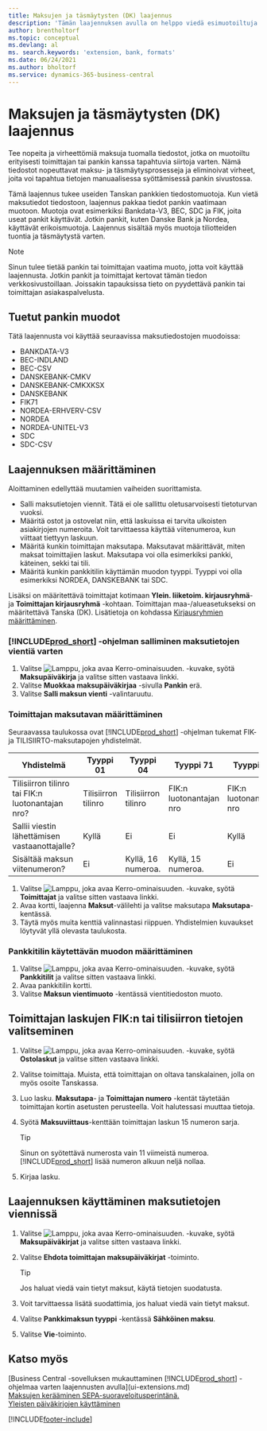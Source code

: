 ```yaml
---
title: Maksujen ja täsmäytysten (DK) laajennus
description: 'Tämän laajennuksen avulla on helppo viedä esimuotoiltuja tiedostoja, jotka täyttävät pankin sähköisiä lähetyksiä koskevat vaatimukset.'
author: brentholtorf
ms.topic: conceptual
ms.devlang: al
ms. search.keywords: 'extension, bank, formats'
ms.date: 06/24/2021
ms.author: bholtorf
ms.service: dynamics-365-business-central
---
```


# <a name="the-payments-and-reconciliations-dk-extension"></a>Maksujen ja täsmäytysten (DK) laajennus

Tee nopeita ja virheettömiä maksuja tuomalla tiedostot, jotka on muotoiltu erityisesti toimittajan tai pankin kanssa tapahtuvia siirtoja varten. Nämä tiedostot nopeuttavat maksu- ja täsmäytysprosesseja ja eliminoivat virheet, joita voi tapahtua tietojen manuaalisessa syöttämisessä pankin sivustossa.  

Tämä laajennus tukee useiden Tanskan pankkien tiedostomuotoja. Kun vietä maksutiedot tiedostoon, laajennus pakkaa tiedot pankin vaatimaan muotoon. Muotoja ovat esimerkiksi Bankdata-V3, BEC, SDC ja FIK, joita useat pankit käyttävät. Jotkin pankit, kuten Danske Bank ja Nordea, käyttävät erikoismuotoja. Laajennus sisältää myös muotoja tiliotteiden tuontia ja täsmäytystä varten.  

> [!Note]
> Sinun tulee tietää pankin tai toimittajan vaatima muoto, jotta voit käyttää laajennusta. Jotkin pankit ja toimittajat kertovat tämän tiedon verkkosivustoillaan. Joissakin tapauksissa tieto on pyydettävä pankin tai toimittajan asiakaspalvelusta.  

## <a name="supported-bank-formats"></a>Tuetut pankin muodot
Tätä laajennusta voi käyttää seuraavissa maksutiedostojen muodoissa:  

* BANKDATA-V3  
* BEC-INDLAND  
* BEC-CSV  
* DANSKEBANK-CMKV  
* DANSKEBANK-CMKXKSX  
* DANSKEBANK  
* FIK71  
* NORDEA-ERHVERV-CSV  
* NORDEA  
* NORDEA-UNITEL-V3  
* SDC  
* SDC-CSV  

## <a name="to-set-up-the-extension"></a>Laajennuksen määrittäminen

Aloittaminen edellyttää muutamien vaiheiden suorittamista.  

* Salli maksutietojen viennit. Tätä ei ole sallittu oletusarvoisesti tietoturvan vuoksi.  
* Määritä ostot ja ostovelat niin, että laskuissa ei tarvita ulkoisten asiakirjojen numeroita. Voit tarvittaessa käyttää viitenumeroa, kun viittaat tiettyyn laskuun.  
* Määritä kunkin toimittajan maksutapa. Maksutavat määrittävät, miten maksat toimittajien laskut. Maksutapa voi olla esimerkiksi pankki, käteinen, sekki tai tili.  
* Määritä kunkin pankkitilin käyttämän muodon tyyppi. Tyyppi voi olla esimerkiksi NORDEA, DANSKEBANK tai SDC.  

Lisäksi on määritettävä toimittajat kotimaan **Ylein. liiketoim. kirjausryhmä**- ja **Toimittajan kirjausryhmä** -kohtaan. Toimittajan maa-/alueasetukseksi on määritettävä Tanska (DK). Lisätietoja on kohdassa [Kirjausryhmien määrittäminen](finance-posting-groups.md).  

### <a name="to-allow--to-export-payment-data"></a>[!INCLUDE[prod_short](includes/prod_short.md)] -ohjelman salliminen maksutietojen vientiä varten

1. Valitse ![Lamppu, joka avaa Kerro-ominaisuuden.](media/ui-search/search_small.png "Kerro, mitä haluat tehdä") -kuvake, syötä **Maksupäiväkirja** ja valitse sitten vastaava linkki.  
2. Valitse **Muokkaa maksupäiväkirjaa** -sivulla **Pankin** erä.  
3. Valitse **Salli maksun vienti** -valintaruutu.  

### <a name="to-specify-a-payment-method-for-a-vendor"></a>Toimittajan maksutavan määrittäminen

Seuraavassa taulukossa ovat [!INCLUDE[prod_short](includes/prod_short.md)] -ohjelman tukemat FIK- ja TILISIIRTO-maksutapojen yhdistelmät.

|Yhdistelmä|Tyyppi 01 | Tyyppi 04 | Tyyppi 71 | Tyyppi 73 |
|----|--------|---------|---------|---------|
|Tilisiirron tilinro tai FIK:n luotonantajan nro? | Tilisiirron tilinro | Tilisiirron tilinro | FIK:n luotonantajan nro | FIK:n luotonantajan nro|
|Sallii viestin lähettämisen vastaanottajalle? | Kyllä |Ei |Ei | Kyllä |
|Sisältää maksun viitenumeron? | Ei | Kyllä, 16 numeroa. | Kyllä, 15 numeroa. | Ei|

1. Valitse ![Lamppu, joka avaa Kerro-ominaisuuden.](media/ui-search/search_small.png "Kerro, mitä haluat tehdä") -kuvake, syötä **Toimittajat** ja valitse sitten vastaava linkki.  
2. Avaa kortti, laajenna **Maksut**-välilehti ja valitse maksutapa **Maksutapa**-kentässä.  
3. Täytä myös muita kenttiä valinnastasi riippuen. Yhdistelmien kuvaukset löytyvät yllä olevasta taulukosta.  

### <a name="to-specify-the-format-to-use-for-a-bank-account"></a>Pankkitilin käytettävän muodon määrittäminen

1. Valitse ![Lamppu, joka avaa Kerro-ominaisuuden.](media/ui-search/search_small.png "Kerro, mitä haluat tehdä") -kuvake, syötä **Pankkitilit** ja valitse sitten vastaava linkki.  
2. Avaa pankkitilin kortti.  
3. Valitse **Maksun vientimuoto** -kentässä vientitiedoston muoto.  

## <a name="choosing-the-fik-or-giro-payment-information-for-vendor-invoices"></a>Toimittajan laskujen FIK:n tai tilisiirron tietojen valitseminen

1. Valitse ![Lamppu, joka avaa Kerro-ominaisuuden.](media/ui-search/search_small.png "Kerro, mitä haluat tehdä") -kuvake, syötä **Ostolaskut** ja valitse sitten vastaava linkki.
2. Valitse toimittaja. Muista, että toimittajan on oltava tanskalainen, jolla on myös osoite Tanskassa.
3. Luo lasku. **Maksutapa**- ja **Toimittajan numero** -kentät täytetään toimittajan kortin asetusten perusteella. Voit halutessasi muuttaa tietoja.
4. Syötä **Maksuviittaus**-kenttään toimittajan laskun 15 numeron sarja.  

    > [!Tip]
    > Sinun on syötettävä numerosta vain 11 viimeistä numeroa. [!INCLUDE[prod_short](includes/prod_short.md)] lisää numeron alkuun neljä nollaa.  

5. Kirjaa lasku.

## <a name="to-use-the-extension-to-export-payment-data"></a>Laajennuksen käyttäminen maksutietojen viennissä

1. Valitse ![Lamppu, joka avaa Kerro-ominaisuuden.](media/ui-search/search_small.png "Kerro, mitä haluat tehdä") -kuvake, syötä **Maksupäiväkirjat** ja valitse sitten vastaava linkki.  
2. Valitse **Ehdota toimittajan maksupäiväkirjat** -toiminto.  

    > [!Tip]
    > Jos haluat viedä vain tietyt maksut, käytä tietojen suodatusta.  

3. Voit tarvittaessa lisätä suodattimia, jos haluat viedä vain tietyt maksut.  
4. Valitse **Pankkimaksun tyyppi** -kentässä **Sähköinen maksu**.  
5. Valitse **Vie**-toiminto.  

## <a name="see-also"></a>Katso myös

[Business Central -sovelluksen mukauttaminen [!INCLUDE[prod_short](includes/prod_short.md)] -ohjelmaa varten laajennusten avulla](ui-extensions.md)  
[Maksujen kerääminen SEPA-suoraveloitusperintänä.](finance-collect-payments-with-sepa-direct-debit.md)  
[Yleisten päiväkirjojen käyttäminen](ui-work-general-journals.md)  


[!INCLUDE[footer-include](includes/footer-banner.md)]
